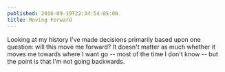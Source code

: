 ```yaml
---
published: 2016-09-19T22:34:54-05:00
title: Moving Forward
---
```

Looking at my history I've made decisions primarily based upon one question: will this move me forward? It doesn't matter as much whether it moves me towards where I want go -- most of the time I don't know -- but the point is that I'm not going backwards.